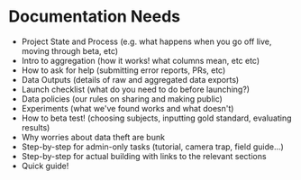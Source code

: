 # Documentation Needs

- Project State and Process (e.g. what happens when you go off live, moving through beta, etc)
- Intro to aggregation (how it works! what columns mean, etc etc)
- How to ask for help (submitting error reports, PRs, etc)
- Data Outputs (details of raw and aggregated data exports)
- Launch checklist (what do you need to do before launching?)
- Data policies (our rules on sharing and making public)
- Experiments (what we've found works and what doesn't)
- How to beta test! (choosing subjects, inputting gold standard, evaluating results)
- Why worries about data theft are bunk
- Step-by-step for admin-only tasks (tutorial, camera trap, field guide...)
- Step-by-step for actual building with links to the relevant sections
- Quick guide!
